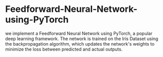 # Feedforward-Neural-Network-using-PyTorch
we implement a Feedforward Neural Network using PyTorch, a popular deep learning framework. The network is trained on the Iris Dataset  using the backpropagation algorithm, which updates the network's weights to minimize the loss between predicted and actual outputs. 
